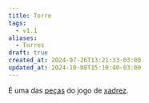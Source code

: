 ```yaml
---
title: Torre
tags:
  - v1.1
aliases:
  - Torres
draft: true
created_at: 2024-07-26T13:21:33-03:00
updated_at: 2024-10-08T15:10:40-03:00
---
```


É uma das [peças](../08/Xadrez_Pecas.md) do jogo de [xadrez](../../../../sementes/2024/07/06/Xadrez.md).
